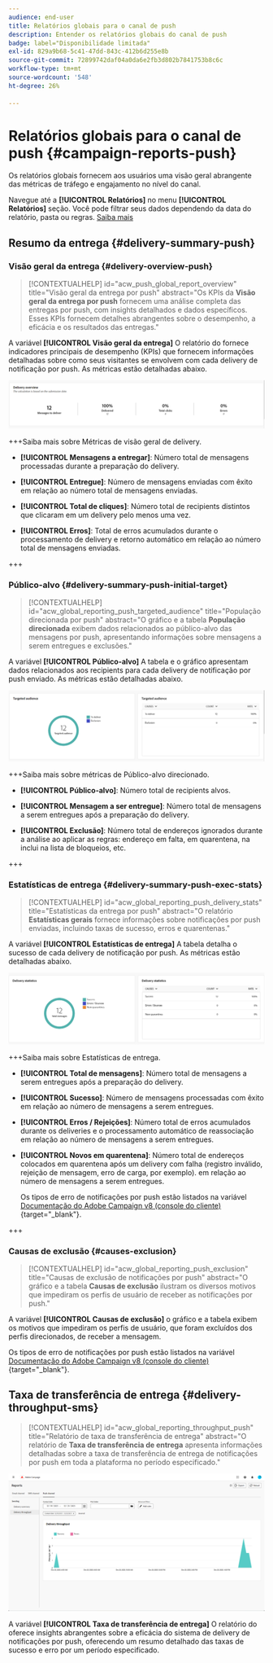 ```yaml
---
audience: end-user
title: Relatórios globais para o canal de push
description: Entender os relatórios globais do canal de push
badge: label="Disponibilidade limitada"
exl-id: 829a9b68-5c41-47dd-843c-412b6d255e8b
source-git-commit: 72899742daf04a0da6e2fb3d802b7841753b8c6c
workflow-type: tm+mt
source-wordcount: '548'
ht-degree: 26%

---
```


# Relatórios globais para o canal de push {#campaign-reports-push}

Os relatórios globais fornecem aos usuários uma visão geral abrangente das métricas de tráfego e engajamento no nível do canal.

Navegue até a **[!UICONTROL Relatórios]** no menu **[!UICONTROL Relatórios]** seção. Você pode filtrar seus dados dependendo da data do relatório, pasta ou regras. [Saiba mais](global-reports.md)

## Resumo da entrega {#delivery-summary-push}

### Visão geral da entrega {#delivery-overview-push}

>[!CONTEXTUALHELP]
>id="acw_push_global_report_overview"
>title="Visão geral da entrega por push"
>abstract="Os KPIs da **Visão geral da entrega por push** fornecem uma análise completa das entregas por push, com insights detalhados e dados específicos. Esses KPIs fornecem detalhes abrangentes sobre o desempenho, a eficácia e os resultados das entregas."

A variável **[!UICONTROL Visão geral da entrega]** O relatório do fornece indicadores principais de desempenho (KPIs) que fornecem informações detalhadas sobre como seus visitantes se envolvem com cada delivery de notificação por push. As métricas estão detalhadas abaixo.

![](assets/global_report_push_delivery_overview.png)

+++Saiba mais sobre Métricas de visão geral de delivery.

* **[!UICONTROL Mensagens a entregar]**: Número total de mensagens processadas durante a preparação do delivery.

* **[!UICONTROL Entregue]**: Número de mensagens enviadas com êxito em relação ao número total de mensagens enviadas.

* **[!UICONTROL Total de cliques]**: Número total de recipients distintos que clicaram em um delivery pelo menos uma vez.

* **[!UICONTROL Erros]**: Total de erros acumulados durante o processamento de delivery e retorno automático em relação ao número total de mensagens enviadas.

+++

### Público-alvo {#delivery-summary-push-initial-target}

>[!CONTEXTUALHELP]
>id="acw_global_reporting_push_targeted_audience"
>title="População direcionada por push"
>abstract="O gráfico e a tabela **População direcionada** exibem dados relacionados ao público-alvo das mensagens por push, apresentando informações sobre mensagens a serem entregues e exclusões."

A variável **[!UICONTROL Público-alvo]** A tabela e o gráfico apresentam dados relacionados aos recipients para cada delivery de notificação por push enviado. As métricas estão detalhadas abaixo.

![](assets/global_report_push_targeted_audience.png)

+++Saiba mais sobre métricas de Público-alvo direcionado.

* **[!UICONTROL Público-alvo]**: Número total de recipients alvos.

* **[!UICONTROL Mensagem a ser entregue]**: Número total de mensagens a serem entregues após a preparação do delivery.

* **[!UICONTROL Exclusão]**: Número total de endereços ignorados durante a análise ao aplicar as regras: endereço em falta, em quarentena, na inclui na lista de bloqueios, etc.

+++

### Estatísticas de entrega {#delivery-summary-push-exec-stats}

>[!CONTEXTUALHELP]
>id="acw_global_reporting_push_delivery_stats"
>title="Estatísticas da entrega por push"
>abstract="O relatório **Estatísticas gerais** fornece informações sobre notificações por push enviadas, incluindo taxas de sucesso, erros e quarentenas."

A variável **[!UICONTROL Estatísticas de entrega]** A tabela detalha o sucesso de cada delivery de notificação por push. As métricas estão detalhadas abaixo.

![](assets/global_report_push_delivery_statistics.png)

+++Saiba mais sobre Estatísticas de entrega.

* **[!UICONTROL Total de mensagens]**: Número total de mensagens a serem entregues após a preparação do delivery.

* **[!UICONTROL Sucesso]**: Número de mensagens processadas com êxito em relação ao número de mensagens a serem entregues.

* **[!UICONTROL Erros / Rejeições]**: Número total de erros acumulados durante os deliveries e o processamento automático de reassociação em relação ao número de mensagens a serem entregues.

* **[!UICONTROL Novos em quarentena]**: Número total de endereços colocados em quarentena após um delivery com falha (registro inválido, rejeição de mensagem, erro de carga, por exemplo). em relação ao número de mensagens a serem entregues.

  Os tipos de erro de notificações por push estão listados na variável [Documentação do Adobe Campaign v8 (console do cliente)](https://experienceleague.adobe.com/docs/campaign/campaign-v8/send/failures/delivery-failures.html#push-error-types){target="_blank"}.

+++

### Causas de exclusão {#causes-exclusion}

>[!CONTEXTUALHELP]
>id="acw_global_reporting_push_exclusion"
>title="Causas de exclusão de notificações por push"
>abstract="O gráfico e a tabela **Causas de exclusão** ilustram os diversos motivos que impediram os perfis de usuário de receber as notificações por push."

A variável **[!UICONTROL Causas de exclusão]** o gráfico e a tabela exibem os motivos que impediram os perfis de usuário, que foram excluídos dos perfis direcionados, de receber a mensagem.

Os tipos de erro de notificações por push estão listados na variável [Documentação do Adobe Campaign v8 (console do cliente)](https://experienceleague.adobe.com/docs/campaign/campaign-v8/send/failures/delivery-failures.html#push-error-types){target="_blank"}.

## Taxa de transferência de entrega {#delivery-throughput-sms}

>[!CONTEXTUALHELP]
>id="acw_global_reporting_throughput_push"
>title="Relatório de taxa de transferência de entrega"
>abstract="O relatório de **Taxa de transferência de entrega** apresenta informações detalhadas sobre a taxa de transferência de entrega de notificações por push em toda a plataforma no período especificado."

![](assets/global_report_push_delivery_throughput.png)

A variável **[!UICONTROL Taxa de transferência de entrega]** O relatório do oferece insights abrangentes sobre a eficácia do sistema de delivery de notificações por push, oferecendo um resumo detalhado das taxas de sucesso e erro por um período especificado.
